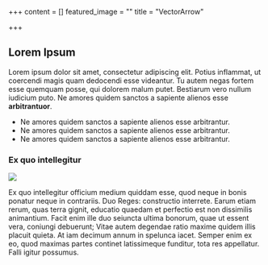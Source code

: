 +++
content = []
featured_image = ""
title = "VectorArrow"

+++
## Lorem Ipsum

Lorem ipsum dolor sit amet, consectetur adipiscing elit. Potius inflammat, ut coercendi magis quam dedocendi esse videantur. Tu autem negas fortem esse quemquam posse, qui dolorem malum putet. Bestiarum vero nullum iudicium puto. Ne amores quidem sanctos a sapiente alienos esse **arbitrantuor**.

* Ne amores quidem sanctos a sapiente alienos esse arbitrantur.
* Ne amores quidem sanctos a sapiente alienos esse arbitrantur.
* Ne amores quidem sanctos a sapiente alienos esse arbitrantur.

### Ex quo intellegitur

![](/uploads/cat_flu.png)

Ex quo intellegitur officium medium quiddam esse, quod neque in bonis ponatur neque in contrariis. Duo Reges: constructio interrete. Earum etiam rerum, quas terra gignit, educatio quaedam et perfectio est non dissimilis animantium. Facit enim ille duo seiuncta ultima bonorum, quae ut essent vera, coniungi debuerunt; Vitae autem degendae ratio maxime quidem illis placuit quieta. At iam decimum annum in spelunca iacet. Semper enim ex eo, quod maximas partes continet latissimeque funditur, tota res appellatur. Falli igitur possumus.